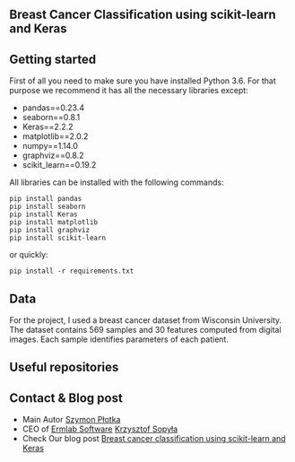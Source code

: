 ## Breast Cancer Classification using scikit-learn and Keras

## Getting started

First of all you need to make sure you have installed Python 3.6. For that purpose we recommend it has all the necessary libraries except:
* pandas==0.23.4
* seaborn==0.8.1
* Keras==2.2.2
* matplotlib==2.0.2
* numpy==1.14.0
* graphviz==0.8.2
* scikit_learn==0.19.2

All libraries can be installed with the following commands:

```
pip install pandas
pip install seaborn
pip install Keras
pip install matplotlib
pip install graphviz
pip install scikit-learn
```

or quickly:
```
pip install -r requirements.txt
```

## Data

For the project, I used a breast cancer dataset from Wisconsin University.
The dataset contains 569 samples and 30 features computed from digital images.
Each sample identifies parameters of each patient.

## Useful repositories

## Contact & Blog post
* Main Autor [Szymon Płotka](https://github.com/simongeek)
* CEO of [Ermlab Software](https://ermlab.com) [Krzysztof Sopyła](https://github.com/ksopyla)
* Check Our blog post [Breast cancer classification using scikit-learn and Keras]()